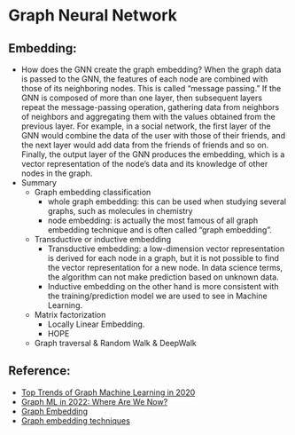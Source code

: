 # Graph Neural Network




## Embedding:
* How does the GNN create the graph embedding? When the graph data is passed to the GNN, the features of each node are combined with those of its neighboring nodes. This is called “message passing.” If the GNN is composed of more than one layer, then subsequent layers repeat the message-passing operation, gathering data from neighbors of neighbors and aggregating them with the values obtained from the previous layer. For example, in a social network, the first layer of the GNN would combine the data of the user with those of their friends, and the next layer would add data from the friends of friends and so on. Finally, the output layer of the GNN produces the embedding, which is a vector representation of the node’s data and its knowledge of other nodes in the graph.
* Summary
  * Graph embedding classification 
    * whole graph embedding: this can be used when studying several graphs, such as molecules in chemistry
    * node embedding: is actually the most famous of all graph embedding technique and is often called “graph embedding”.
  * Transductive or inductive embedding
    * Transductive embedding: a low-dimension vector representation is derived for each node in a graph, but it is not possible to find the vector representation for a new node. In data science terms, the algorithm can not make prediction based on unknown data.
    * Inductive embedding on the other hand is more consistent with the training/prediction model we are used to see in Machine Learning. 
  * Matrix factorization
    * Locally Linear Embedding.
    * HOPE
  * Graph traversal & Random Walk & DeepWalk

## Reference:
* [Top Trends of Graph Machine Learning in 2020](https://towardsdatascience.com/top-trends-of-graph-machine-learning-in-2020-1194175351a3)
* [Graph ML in 2022: Where Are We Now?](https://towardsdatascience.com/graph-ml-in-2022-where-are-we-now-f7f8242599e0) 
* [Graph Embedding](https://dmccreary.medium.com/understanding-graph-embeddings-79342921a97f) 
* [Graph embedding techniques](https://medium.com/@st3llasia/graph-embedding-techniques-7d5386c88c5)
  
